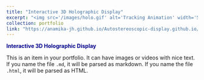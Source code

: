 ```yaml
---
title: "Interactive 3D Holographic Display"
excerpt: "<img src='/images/holo.gif' alt='Tracking Animation' width='500' height='300'>"
collection: portfolio
link: "https://anamika-jh.github.io/Autostereoscopic-display.github.io/"
---
```


<a href="https://anamika-jh.github.io/Autostereoscopic-display.github.io/" target="_blank" style="color: #00008B; font-weight: bold; text-decoration: none;">Interactive 3D Holographic Display</a>

This is an item in your portfolio. It can have images or videos with nice text. If you name the file `.md`, it will be parsed as markdown. If you name the file `.html`, it will be parsed as HTML.
